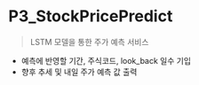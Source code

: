 # P3_StockPricePredict
> LSTM 모델을 통한 주가 예측 서비스
+ 예측에 반영할 기간, 주식코드, look_back 일수 기입
+ 향후 추세 및 내일 주가 예측 값 출력